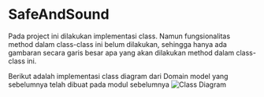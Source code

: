 # SafeAndSound

Pada project ini dilakukan implementasi class. Namun fungsionalitas method dalam class-class ini belum dilakukan, sehingga hanya
ada gambaran secara garis besar apa yang akan dilakukan method dalam class-class ini.

Berikut adalah implementasi class diagram dari Domain model yang sebelumnya telah dibuat pada modul sebelumnya
![Class Diagram](https://user-images.githubusercontent.com/79177708/115744402-bde4ce00-a3bc-11eb-833d-935f67192f2a.png)
